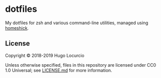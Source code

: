 # dotfiles

My dotfiles for zsh and various command-line utilities, managed
using [homeshick](https://github.com/andsens/homeshick).

## License

Copyright © 2018-2019 Hugo Locurcio

Unless otherwise specified, files in this repository are licensed under
CC0 1.0 Universal; see [LICENSE.md](LICENSE.md) for more information.
